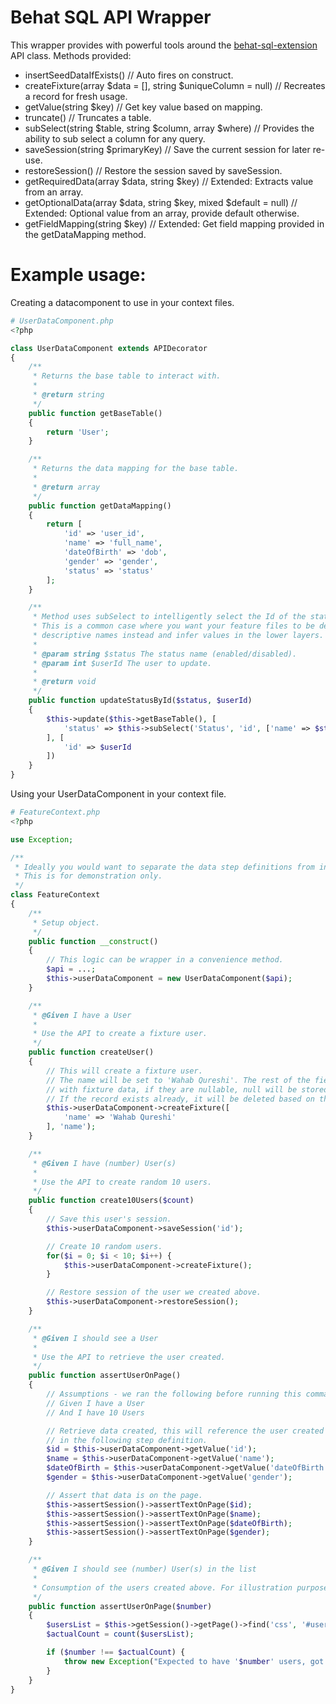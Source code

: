 Behat SQL API Wrapper
=================

This wrapper provides with powerful tools around the [behat-sql-extension](https://github.com/forceedge01/behat-sql-extension) API class. Methods provided:

- insertSeedDataIfExists() // Auto fires on construct.
- createFixture(array $data = [], string $uniqueColumn = null) // Recreates a record for fresh usage.
- getValue(string $key) // Get key value based on mapping.
- truncate() // Truncates a table.
- subSelect(string $table, string $column, array $where) // Provides the ability to sub select a column for any query.
- saveSession(string $primaryKey) // Save the current session for later re-use.
- restoreSession() // Restore the session saved by saveSession.
- getRequiredData(array $data, string $key) // Extended: Extracts value from an array.
- getOptionalData(array $data, string $key, mixed $default = null) // Extended: Optional value from an array, provide default otherwise.
- getFieldMapping(string $key) // Extended: Get field mapping provided in the getDataMapping method.

Example usage:
==============

Creating a datacomponent to use in your context files.

```php
# UserDataComponent.php
<?php

class UserDataComponent extends APIDecorator
{
	/**
     * Returns the base table to interact with.
     *
     * @return string
     */
    public function getBaseTable()
    {
    	return 'User';
    }

    /**
     * Returns the data mapping for the base table.
     *
     * @return array
     */
    public function getDataMapping()
    {
    	return [
    		'id' => 'user_id',
    		'name' => 'full_name',
    		'dateOfBirth' => 'dob',
    		'gender' => 'gender',
    		'status' => 'status'
    	];
    }

    /**
     * Method uses subSelect to intelligently select the Id of the status and updates the user record.
     * This is a common case where you want your feature files to be descriptive and won't just pass in id's, use
     * descriptive names instead and infer values in the lower layers.
     *
     * @param string $status The status name (enabled/disabled).
     * @param int $userId The user to update.
     *
     * @return void
     */
    public function updateStatusById($status, $userId)
    {
    	$this->update($this->getBaseTable(), [
    		'status' => $this->subSelect('Status', 'id', ['name' => $status])
    	], [
    		'id' => $userId
    	])
    }
}

```

Using your UserDataComponent in your context file.

```php
# FeatureContext.php
<?php

use Exception;

/**
 * Ideally you would want to separate the data step definitions from interactive/assertive step definitions.
 * This is for demonstration only.
 */
class FeatureContext
{
	/**
	 * Setup object.
	 */
	public function __construct()
	{
		// This logic can be wrapper in a convenience method.
		$api = ...;
		$this->userDataComponent = new UserDataComponent($api);
	}

	/**
	 * @Given I have a User
	 *
	 * Use the API to create a fixture user.
	 */
	public function createUser()
	{
		// This will create a fixture user.
		// The name will be set to 'Wahab Qureshi'. The rest of the fields if required by the database will be autofilled
		// with fixture data, if they are nullable, null will be stored.
		// If the record exists already, it will be deleted based on the 'name' key provided.
		$this->userDataComponent->createFixture([
			'name' => 'Wahab Qureshi'
		], 'name');
	}

	/**
	 * @Given I have (number) User(s)
	 *
	 * Use the API to create random 10 users.
	 */
	public function create10Users($count)
	{
		// Save this user's session.
		$this->userDataComponent->saveSession('id');

		// Create 10 random users.
		for($i = 0; $i < 10; $i++) {
			$this->userDataComponent->createFixture();
		}

		// Restore session of the user we created above.
		$this->userDataComponent->restoreSession();
	}

	/**
	 * @Given I should see a User
	 *
	 * Use the API to retrieve the user created.
	 */
	public function assertUserOnPage()
	{
		// Assumptions - we ran the following before running this command:
		// Given I have a User
		// And I have 10 Users

		// Retrieve data created, this will reference the user created by 'Given I have a User' as the session was preserved
		// in the following step definition.
		$id = $this->userDataComponent->getValue('id');
		$name = $this->userDataComponent->getValue('name');
		$dateOfBirth = $this->userDataComponent->getValue('dateOfBirth');
		$gender = $this->userDataComponent->getValue('gender');

		// Assert that data is on the page.
		$this->assertSession()->assertTextOnPage($id);
		$this->assertSession()->assertTextOnPage($name);
		$this->assertSession()->assertTextOnPage($dateOfBirth);
		$this->assertSession()->assertTextOnPage($gender);
	}

	/**
	 * @Given I should see (number) User(s) in the list
	 *
	 * Consumption of the users created above. For illustration purposes only.
	 */
	public function assertUserOnPage($number)
	{
		$usersList = $this->getSession()->getPage()->find('css', '#usersListContainer li');
		$actualCount = count($usersList);

		if ($number !== $actualCount) {
			throw new Exception("Expected to have '$number' users, got '$actualCount'");
		}
	}
}